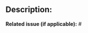 ## Description:
**Related issue (if applicable):** #<!--nzbget-dirwatch issue number goes here-->

<!-- Have anything else to describe? Define it here -->
